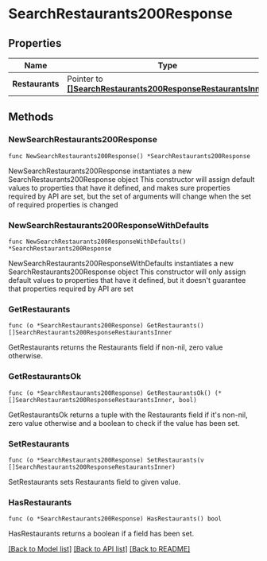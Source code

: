 # SearchRestaurants200Response

## Properties

Name | Type | Description | Notes
------------ | ------------- | ------------- | -------------
**Restaurants** | Pointer to [**[]SearchRestaurants200ResponseRestaurantsInner**](SearchRestaurants200ResponseRestaurantsInner.md) |  | [optional] 

## Methods

### NewSearchRestaurants200Response

`func NewSearchRestaurants200Response() *SearchRestaurants200Response`

NewSearchRestaurants200Response instantiates a new SearchRestaurants200Response object
This constructor will assign default values to properties that have it defined,
and makes sure properties required by API are set, but the set of arguments
will change when the set of required properties is changed

### NewSearchRestaurants200ResponseWithDefaults

`func NewSearchRestaurants200ResponseWithDefaults() *SearchRestaurants200Response`

NewSearchRestaurants200ResponseWithDefaults instantiates a new SearchRestaurants200Response object
This constructor will only assign default values to properties that have it defined,
but it doesn't guarantee that properties required by API are set

### GetRestaurants

`func (o *SearchRestaurants200Response) GetRestaurants() []SearchRestaurants200ResponseRestaurantsInner`

GetRestaurants returns the Restaurants field if non-nil, zero value otherwise.

### GetRestaurantsOk

`func (o *SearchRestaurants200Response) GetRestaurantsOk() (*[]SearchRestaurants200ResponseRestaurantsInner, bool)`

GetRestaurantsOk returns a tuple with the Restaurants field if it's non-nil, zero value otherwise
and a boolean to check if the value has been set.

### SetRestaurants

`func (o *SearchRestaurants200Response) SetRestaurants(v []SearchRestaurants200ResponseRestaurantsInner)`

SetRestaurants sets Restaurants field to given value.

### HasRestaurants

`func (o *SearchRestaurants200Response) HasRestaurants() bool`

HasRestaurants returns a boolean if a field has been set.


[[Back to Model list]](../README.md#documentation-for-models) [[Back to API list]](../README.md#documentation-for-api-endpoints) [[Back to README]](../README.md)


